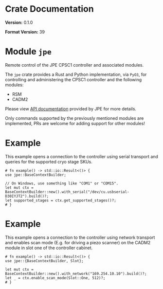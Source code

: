 # Crate Documentation

**Version:** 0.1.0

**Format Version:** 39

# Module `jpe`

Remote control of the JPE CPSC1 controller and associated modules.

The `jpe` crate provides a Rust and Python implementation, via `PyO3`,
for controlling and administering the CPSC1 controller and the following
modules:
* RSM
* CADM2

Please view [API documentation](https://www.jpe-innovations.com/wp-content/uploads/CNP_MAN02_R05_Software-User-Manual.pdf)
provided by JPE for more details.

Only commands supported by the previously mentioned modules are implemented, PRs are welcome
for adding support for other modules!

# Example
This example opens a connection to the controller using serial transport
and queries for the supported cryo stage SKUs.

```no_run
# fn example() -> std::io::Result<()> {
use jpe::BaseContextBuilder;

// On Windows, use something like "COM1" or "COM15".
let mut ctx = BaseContextBuilder::new().with_serial("/dev/cu.usbserial-D30IYJT2").build()?;
let supported_stages = ctx.get_supported_stages()?;
# }
```
# Example
This example opens a connection to the controller using network transport and
enables scan mode (E.g. for driving a piezo scanner) on the CADM2 module in slot one
of the controller cabinet.

```no_run
# fn example() -> std::io::Result<()> {
use jpe::{BaseContextBuilder, Slot};

let mut ctx = BaseContextBuilder::new().with_network("169.254.10.10").build()?;
let _ = ctx.enable_scan_mode(Slot::One, 512)?;
# }
```